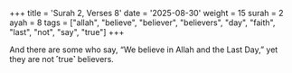 +++
title = 'Surah 2, Verses 8'
date = '2025-08-30'
weight = 15
surah = 2
ayah = 8
tags = ["allah", "believe", "believer", "believers", "day", "faith", "last", "not", "say", "true"]
+++

And there are some who say, “We believe in Allah and the Last Day,” yet they are not ˹true˺ believers.
